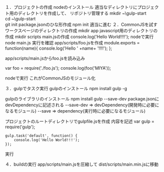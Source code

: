 １．プロジェクトの作成
  nodeのインストール
  適当なディレクトリにプロジェクト用のディレクトリを作成して、
  リポジトリ管理する
  mkdir ~\gulp-start\
  cd ~\gulp-start\
  git init
  package.jsonのひな形作成
  npm init
  適当に進む
２．CommonJSを試す
  ワークスページのディレクトリの作成
  mkdir app
  javascript用のディレクトリの作成
  mkdir scripts
  main.jsの作成
  console.log('Hello World!!!!');
  nodeで実行
  node main.js
  実行を確認
  app/scripts/foo.jsを作成
  module.exports = function(name){
    console.log('Hello ' +name+ '!!!!');
  };

  app/scripts/main.jsからfoo.jsを読み込み

var foo = require('./foo.js');
console.log(foo('MIYA'));

nodeで実行
これがCommonJSのモジュール化

３．gulpでタスク実行
  gulpのインストール
  npm install gulp -g

  gulpのライブラリのインストール
  npm install gulp --save-dev
  package.jsonにdevDependencyに記述される
  --save-dev => devDependency(開発時に必要になるモジュール)
  --save => dependency(実行時に必要になるモジュール)

  プロジェクトのルートディレクトリでgulpfile.jsを作成
  内容を記述
    var gulp = require('gulp');

    gulp.task('default', function() {
        console.log('Hello World!!!');
    });
  実行

  ４．buildの実行
  app/scripts/main.jsを圧縮して
  dist/scripts/main.min.jsに移動
